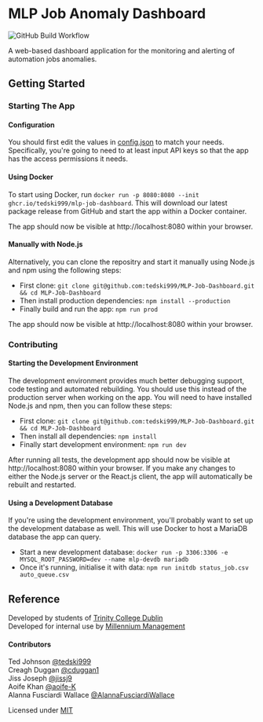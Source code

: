 # MLP Job Anomaly Dashboard

![GitHub Build Workflow](https://github.com/tedski999/MLP-Job-Dashboard/actions/workflows/build.yml/badge.svg)

A web-based dashboard application for the monitoring and alerting of automation jobs anomalies.

## Getting Started

### Starting The App

#### Configuration

You should first edit the values in [config.json](config.json) to match your needs.
Specifically, you're going to need to at least input API keys so that the app has the access permissions it needs.

#### Using Docker

To start using Docker, run `docker run -p 8080:8080 --init ghcr.io/tedski999/mlp-job-dashboard`.
This will download our latest package release from GitHub and start the app within a Docker container.

The app should now be visible at http://localhost:8080 within your browser.

#### Manually with Node.js

Alternatively, you can clone the repositry and start it manually using Node.js and npm using the following steps:
- First clone: `git clone git@github.com:tedski999/MLP-Job-Dashboard.git && cd MLP-Job-Dashboard`
- Then install production dependencies: `npm install --production`
- Finally build and run the app: `npm run prod`

The app should now be visible at http://localhost:8080 within your browser.

### Contributing

#### Starting the Development Environment

The development environment provides much better debugging support, code testing and automated rebuilding.
You should use this instead of the production server when working on the app.
You will need to have installed Node.js and npm, then you can follow these steps:
- First clone: `git clone git@github.com:tedski999/MLP-Job-Dashboard.git && cd MLP-Job-Dashboard`
- Then install all dependencies: `npm install`
- Finally start development environment: `npm run dev`

After running all tests, the development app should now be visible at http://localhost:8080 within your browser.
If you make any changes to either the Node.js server or the React.js client, the app will automatically be rebuilt and restarted.

#### Using a Development Database

If you're using the development environment, you'll probably want to set up the development database as well.
This will use Docker to host a MariaDB database the app can query.
- Start a new development database: `docker run -p 3306:3306 -e MYSQL_ROOT_PASSWORD=dev --name mlp-devdb mariadb`
- Once it's running, initialise it with data: `npm run initdb status_job.csv auto_queue.csv`

## Reference

Developed by students of [Trinity College Dublin](https://www.tcd.ie)\
Developed for internal use by [Millennium Management](https://www.mlp.com)

#### Contributors

Ted Johnson [@tedski999](https://github.com/tedski999)\
Creagh Duggan [@cduggan1](https://github.com/cduggan1)\
Jiss Joseph [@jissj9](https://github.com/jissj9)\
Aoife Khan [@aoife-K](https://github.com/aoife-K)\
Alanna Fusciardi Wallace [@AlannaFusciardiWallace](https://github.com/AlannaFusciardiWallace)

Licensed under [MIT](LICENSE)
